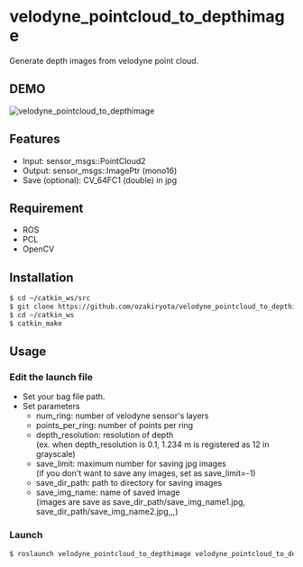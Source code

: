 # velodyne_pointcloud_to_depthimage
Generate depth images from velodyne point cloud.
## DEMO
![velodyne_pointcloud_to_depthimage](https://user-images.githubusercontent.com/37431972/85836136-21b85d80-b7d1-11ea-9797-9ccabb597f75.png)
## Features
* Input: sensor_msgs::PointCloud2
* Output: sensor_msgs::ImagePtr (mono16)
* Save (optional): CV_64FC1 (double) in jpg
## Requirement
* ROS
* PCL
* OpenCV
## Installation
```bash
$ cd ~/catkin_ws/src
$ git clone https://github.com/ozakiryota/velodyne_pointcloud_to_depthimage
$ cd ~/catkin_ws
$ catkin_make
```
## Usage
### Edit the launch file
* Set your bag file path.
* Set parameters
  * num_ring: number of velodyne sensor's layers
  * points_per_ring: number of points per ring
  * depth_resolution: resolution of depth  
  (ex. when depth_resolution is 0.1, 1.234 m is registered as 12 in grayscale)
  * save_limit: maximum number for saving jpg images  
  (if you don't want to save any images, set as save_limit=-1)
  * save_dir_path: path to directory for saving images
  * save_img_name: name of saved image  
  (images are save as save_dir_path/save_img_name1.jpg, save_dir_path/save_img_name2.jpg,,,)
### Launch
```bash
$ roslaunch velodyne_pointcloud_to_depthimage velodyne_pointcloud_to_depthimage.launch
```
